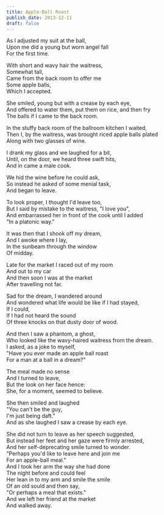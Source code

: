 ```yaml
---
title: Apple-Ball Roast
publish_date: 2013-12-11
draft: false
---
```


As I adjusted my suit at the ball,  
Upon me did a young but worn angel fall  
For the first time.  

With short and wavy hair the waitress,  
Somewhat tall,  
Came from the back room to offer me  
Some apple balls,  
Which I accepted.  

She smiled, young but with a crease by each eye,  
And offered to water them, put them on rice, and then fry  
The balls if I came to the back room.  

In the stuffy back room of the ballroom kitchen I waited,  
Then I, by the waitress, was brought riced apple balls plated  
Along with two glasses of wine.  

I drank my glass and we laughed for a bit,  
Until, on the door, we heard three swift hits,  
And in came a male cook.  

We hid the wine before he could ask,  
So instead he asked of some menial task,  
And began to leave.  

To look proper, I thought I'd leave too,  
But I said by mistake to the waitress, "I love you",  
And embarrassed her in front of the cook until I added  
"In a platonic way."  

It was then that I shook off my dream,  
And I awoke where I lay,  
In the sunbeam through the window  
Of midday.  

Late for the market I raced out of my room  
And out to my car  
And then soon I was at the market  
After travelling not far.  

Sad for the dream, I wandered around  
And wondered what life would be like if I had stayed,  
If I could,  
If I had not heard the sound  
Of three knocks on that dusty door of wood.  

And then I saw a phantom, a ghost,  
Who looked like the wavy-haired waitress from the dream.  
I asked, as a joke to myself,  
"Have you ever made an apple ball roast  
For a man at a ball in a dream?"  

The meal made no sense  
And I turned to leave,  
But the look on her face hence:  
She, for a moment, seemed to believe.

She then smiled and laughed  
"You can't be the guy,  
I'm just being daft."  
And as she laughed I saw a crease by each eye.  

She did not turn to leave as her speech suggested,  
But instead her feet and her gaze were firmly arrested,  
And her self-deprecating smile turned to wonder.  
"Perhaps you'd like to leave here and join me  
For an apple-ball meal."  
And I took her arm the way she had done  
The night before and could feel  
Her lean in to my arm and smile the smile  
Of an old sould and then say,  
"Or perhaps a meal that exists."  
And we left her friend at the market  
And walked away.  
